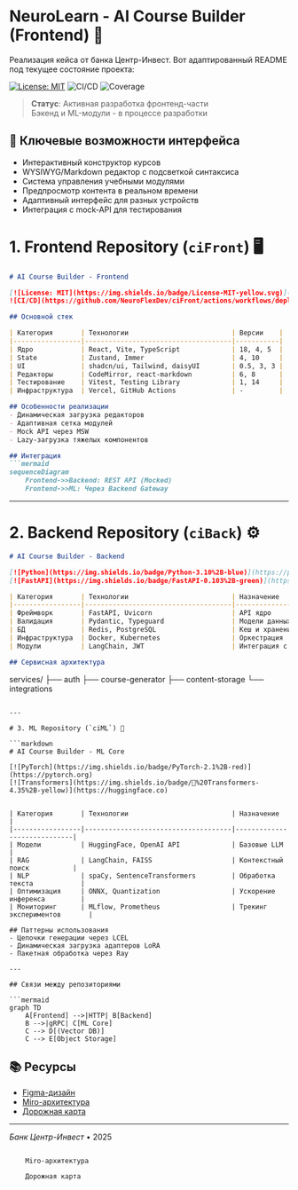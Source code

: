 # NeuroLearn - AI Course Builder (Frontend) 🎨
Реализация кейса от банка Центр-Инвест.
Вот адаптированный README под текущее состояние проекта:

[![License: MIT](https://img.shields.io/badge/License-MIT-yellow.svg)](https://opensource.org/licenses/MIT)
![CI/CD](https://github.com/NeuroFlexDev/ciFront/actions/workflows/deploy.yml/badge.svg)
![Coverage](https://img.shields.io/badge/coverage-75%25-orange)

> **Статус**: Активная разработка фронтенд-части  
> Бэкенд и ML-модули - в процессе разработки

## 🌟 Ключевые возможности интерфейса

- Интерактивный конструктор курсов
- WYSIWYG/Markdown редактор с подсветкой синтаксиса
- Система управления учебными модулями
- Предпросмотр контента в реальном времени
- Адаптивный интерфейс для разных устройств
- Интеграция с mock-API для тестирования

# 1. Frontend Repository (`ciFront`) 🖥️

```markdown
# AI Course Builder - Frontend

[![License: MIT](https://img.shields.io/badge/License-MIT-yellow.svg)](https://opensource.org/licenses/MIT)
![CI/CD](https://github.com/NeuroFlexDev/ciFront/actions/workflows/deploy.yml/badge.svg)

## Основной стек

| Категория       | Технологии                          | Версии    |
|-----------------|-------------------------------------|-----------|
| Ядро            | React, Vite, TypeScript             | 18, 4, 5  |
| State           | Zustand, Immer                      | 4, 10     |
| UI              | shadcn/ui, Tailwind, daisyUI        | 0.5, 3, 3 |
| Редакторы       | CodeMirror, react-markdown          | 6, 8      |
| Тестирование    | Vitest, Testing Library             | 1, 14     |
| Инфраструктура  | Vercel, GitHub Actions              | -         |

## Особенности реализации
- Динамическая загрузка редакторов
- Адаптивная сетка модулей
- Mock API через MSW
- Lazy-загрузка тяжелых компонентов

## Интеграция
```mermaid
sequenceDiagram
    Frontend->>Backend: REST API (Mocked)
    Frontend->>ML: Через Backend Gateway
```

---

# 2. Backend Repository (`ciBack`) ⚙️

```markdown
# AI Course Builder - Backend

[![Python](https://img.shields.io/badge/Python-3.10%2B-blue)](https://python.org)
[![FastAPI](https://img.shields.io/badge/FastAPI-0.103%2B-green)](https://fastapi.tiangolo.com)

| Категория       | Технологии                          | Назначение                  |
|-----------------|-------------------------------------|-----------------------------|
| Фреймворк       | FastAPI, Uvicorn                    | API ядро                    |
| Валидация       | Pydantic, Typeguard                 | Модели данных               |
| БД              | Redis, PostgreSQL                   | Кеш и хранение              |
| Инфраструктура  | Docker, Kubernetes                  | Оркестрация                 |
| Модули          | LangChain, JWT                      | Интеграция с ML, Auth       |

## Сервисная архитектура
```
services/
├── auth
├── course-generator
├── content-storage
└── integrations
```

---

# 3. ML Repository (`ciML`) 🧠

```markdown
# AI Course Builder - ML Core

[![PyTorch](https://img.shields.io/badge/PyTorch-2.1%2B-red)](https://pytorch.org)
[![Transformers](https://img.shields.io/badge/🤗%20Transformers-4.35%2B-yellow)](https://huggingface.co)


| Категория       | Технологии                          | Назначение                  |
|-----------------|-------------------------------------|-----------------------------|
| Модели          | HuggingFace, OpenAI API             | Базовые LLM                 |
| RAG             | LangChain, FAISS                    | Контекстный поиск           |
| NLP             | spaCy, SentenceTransformers         | Обработка текста            |
| Оптимизация     | ONNX, Quantization                  | Ускорение инференса         |
| Мониторинг      | MLflow, Prometheus                  | Трекинг экспериментов       |

## Паттерны использования
- Цепочки генерации через LCEL
- Динамическая загрузка адаптеров LoRA
- Пакетная обработка через Ray

---

## Связи между репозиториями

```mermaid
graph TD
    A[Frontend] -->|HTTP| B[Backend]
    B -->|gRPC| C[ML Core]
    C --> D[(Vector DB)]
    C --> E[Object Storage]
```
## 📚 Ресурсы

- [Figma-дизайн](https://www.figma.com/...)
- [Miro-архитектура](https://miro.com/...)
- [Дорожная карта](/ROADMAP.md)

---
*Банк Центр-Инвест* • 2025
```

    Miro-архитектура

    Дорожная карта
